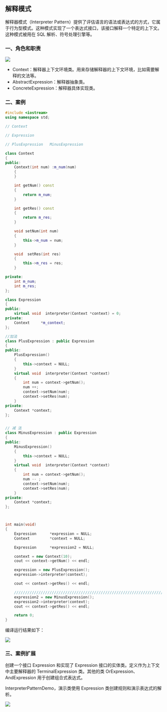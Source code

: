 ## 解释模式 ##

解释器模式（Interpreter Pattern）提供了评估语言的语法或表达式的方式，它属于行为型模式。这种模式实现了一个表达式接口，该接口解释一个特定的上下文。这种模式被用在 SQL 解析、符号处理引擎等。

### 一、角色和职责 ###

![](https://i.imgur.com/DrGFyHt.png)

- Context：解释器上下文环境类。用来存储解释器的上下文环境，比如需要解释的文法等。 
- AbstractExpression：解释器抽象类。
- ConcreteExpression：解释器具体实现类。

### 二、案例 ###
```cpp
#include <iostream>
using namespace std;

// Context 

// Expression 

// PlusExpression   MinusExpression 

class Context
{
public:
	Context(int num) :m_num(num)
	{
	}

	int getNum() const
	{
		return m_num;
	}

	int getRes() const
	{
		return m_res;
	}

	void setNum(int num)
	{
		this->m_num = num;
	}

	void  setRes(int res)
	{
		this->m_res = res;
	}

private:
	int m_num;
	int m_res;
};

class Expression
{
public:
	virtual void  interpreter(Context *context) = 0;
private:
	Context		*m_context;
};

//加法
class PlusExpression : public Expression
{
public:
	PlusExpression()
	{
		this->context = NULL;
	}
	virtual void  interpreter(Context *context)
	{
		int num = context->getNum();
		num ++;
		context->setNum(num);
		context->setRes(num);
	}
private:
	Context *context;
};


// 减 法
class MinusExpression : public Expression
{
public:
	MinusExpression()
	{
		this->context = NULL;
	}
	virtual void  interpreter(Context *context)
	{
		int num = context->getNum();
		num -- ;
		context->setNum(num);
		context->setRes(num);
	}
private:
	Context *context;
};



int main(void)
{
	Expression		*expression = NULL;
	Context			*context = NULL;

	Expression		*expression2 = NULL;

	context = new Context(10);
	cout << context->getNum() << endl;

	expression = new PlusExpression();
	expression->interpreter(context);

	cout << context->getRes() << endl;

	//////////////////////////////////////////////////////////////////////////
	expression2 = new MinusExpression();
	expression2->interpreter(context);
	cout << context->getRes() << endl;

	return 0;
}
```
编译运行结果如下：

![](https://i.imgur.com/Cs9segk.png)

### 三、案例扩展 ###

创建一个接口 Expression 和实现了 Expression 接口的实体类。定义作为上下文中主要解释器的 TerminalExpression 类。其他的类 OrExpression、AndExpression 用于创建组合式表达式。

InterpreterPatternDemo，演示类使用 Expression 类创建规则和演示表达式的解析。

![](https://i.imgur.com/geO1tqS.jpg)